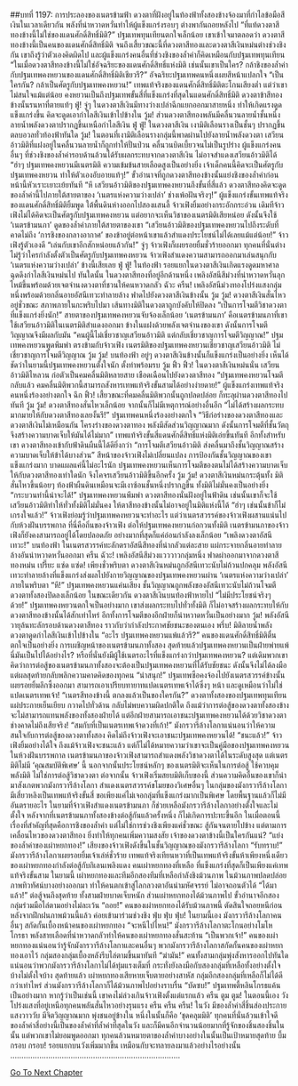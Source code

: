 ##บทที่ 1197: การประลองของเนตรข้ามฟ้า
ดวงตาที่ฝังอยู่ในท้องฟ้าทั้งสองข้างจ้องมาที่กำไลข้อมือสีเงินในเวลาเดียวกัน
พลังที่น่าหวาดหวั่นทำให้ผู้แข็งแกร่งรอบๆ ต่างพากันถอยหลังไป
“ที่แท้ดวงตาสีทองข้างนี้ไม่ใช่ของแดนศักดิ์สิทธิ์มิติ?”
ปฐมเทพทุนเทียนตกใจเล็กน้อย
เขาเข้าใจมาตลอดว่า ดวงตาสีทองข้างนี้เป็นคนของแดนศักดิ์สิทธิ์มิติ จนถึงเสี้ยวขณะนี้ที่ดวงตาสีทองและดวงตาสีเงินหม่นต่างช่วงชิงกัน เขาถึงรู้ว่าตัวเองคิดผิดไป
และผู้แข็งแกร่งคนอื่นที่ช่วงชิงของล้ำค่าก็คิดเหมือนกับปฐมเทพทุนเทียน
“ในเมื่อดวงตาสีทองข้างนี้ไม่ใช่อัจฉริยะของแดนศักดิ์สิทธิ์แห่งมิติ เช่นนั้นเขาเป็นใคร? กล้าชิงของล้ำค่ากับปฐมเทพคงหยวนของแดนศักดิ์สิทธิ์มิติเชียวรึ?”
อัจฉริยะปฐมเทพคนหนึ่งเผยสีหน้าแปลกใจ
“เป็นใครกัน? กล้าเป็นศัตรูกับปฐมเทพคงหยวน!”
เทพแท้จริงของแดนศักดิ์สิทธิ์มิติตะโกนเสียงต่ำ
แต่ว่าเขาไม่สนใจแม้แต่น้อย คงหยวนเป็นถึงปฐมเทพขั้นสี่ที่แข็งแกร่งที่สุดในแดนศักดิ์สิทธิ์มิติ ดวงตาข้าสีทองข้างนั้นรนหาที่ตายแท้ๆ
ฟู่!
จู่ๆ ในดวงตาสีเงินมีทางว่างเปล่าฉีกแยกออกมาสายหนึ่ง ทำให้เกิดแรงดูดแข็งแกร่งขึ้น คิดจะดูดเอากำไลสีเงินเข้าไปข้างใน
วู้ม!
ส่วนดวงตาสีทองพลันมีคลื่นวนลายน้ำชั้นหนึ่ง ลายน้ำพลังดวงตาปรากฏขึ้นเหนือกำไลสีเงิน
ฟู่ ฟู่!
ในดวงตาสีเงิน เงามิติเลือนรางเป็นชั้นๆ ปรากฏขึ้น ตลบอวลทั่วท้องฟ้าทันใด
วู้ม!
ในตอนที่เงามิติเลือนรางกลุ่มนี้พาดผ่านไปยังลายน้ำพลังดวงตา เสวียนอ้าวมิติที่แฝงอยู่ในคลื่นวนลายน้ำก็ถูกทำให้ปั่นป่วน คลื่นวนบิดเบี้ยวจนไม่เป็นรูปร่าง
ผู้แข็งแกร่งคนอื่นๆ ที่ช่วงชิงของล้ำค่ารอบด้านล้วนได้รับผลกระทบจากดวงตาสีเงิน ไม่อาจสำแดงเสวียนอ้าวมิติได้
“ฮ่าๆ ปฐมเทพคงหยวนมีเนตรมิติ ความเข้มข้นสายเลือดสูงเป็นอย่างยิ่ง เจ้าเด็กคนนี้คิดจะเป็นศัตรูกับปฐมเทพคงหยวน ทำให้ตัวเองอับอายแท้ๆ!”
ขั้วอำนาจที่ถูกดวงตาสีทองข้างนั้นแย่งชิงของล้ำค่าก่อนหน้านี้หัวเราะเยาะเย้ยทันที
“หึ เสวียนอ้าวมิติของปฐมเทพคงหยวนถึงขั้นที่สี่แล้ว ดวงตาสีทองคิดจะดูดของล้ำค่านี้ไปภายใต้สายตาของ ‘เนตรแห่งความว่างเปล่า’ ช่างเพ้อฝันจริงๆ!”
ผู้แข็งแกร่งขั้นเทพแท้จริงของแดนศักดิ์สิทธิ์มิติยิ้มพูด
ใต้พื้นดินห่างออกไปสองแสนลี้ จ้าวเฟิงยิ้มอย่างกระอักกระอ่วน
เดิมทีจ้าวเฟิงไม่ได้คิดจะเป็นศัตรูกับปฐมเทพคงหยวน แต่อยากจะเห็นวิชาของเนตรมิติเสียหน่อย ดังนั้นจึงใช้ ‘เนตรข้ามนภา’ ดูดของล้ำค่าภายใต้สายตาของเขา
“เสวียนอ้าวมิติของปฐมเทพคงหยวนไปถึงระดับที่คาดไม่ถึง ‘การชิงของกลางอากาศ’ ของข้าอยู่ต่อหน้าเขาแล้วสำแดงประโยชน์ไม่ได้เลยแม้แต่น้อย!”
จ้าวเฟิงรู้ตัวเองดี
“เล่นกับเขาอีกสักหน่อยแล้วกัน!”
จู่ๆ จ้าวเฟิงก็เผยรอยยิ้มชั่วร้ายออกมา
ทุกคนที่นั่นต่างไม่รู้ว่าใครกำลังตั้งตัวเป็นศัตรูกับปฐมเทพคงหยวน จ้าวเฟิงสำแดงความสามารถออกมาเล่นสนุกกับ ‘เนตรแห่งความว่างเปล่า’ ข้างนี้เสียเลย
ฟู่ ฟู่!
ในท้องฟ้า รอยแยกในดวงตาสีเงินเกิดแรงดูดมหาศาล ฉุดดึงกำไลสีเงินหม่นไป
ทันใดนั้น ในดวงตาสีทองที่อยู่อีกด้านหนึ่ง เพลิงอัสนีสีม่วงที่น่าหวาดหวั่นลุกไหม้ขึ้นพร้อมด้วยเจตจำนงดวงตาที่ชวนให้คนหวาดกลัว
ฉัวะ ครืน!
เพลิงอัสนีม่วงทองโปร่งแสงกลุ่มหนึ่งพร้อมด้วยกลิ่นอายอัสนีเทวะทำลายล้าง ฟาดไปยังดวงตาสีเงินข้างนั้น
วู้ม วู้ม!
ดวงตาสีเงินสั่นไหวอยู่ชั่วขณะ สภาพภายในกะพริบไปมา เส้นทางมิติในดวงตาถูกบังคับให้ปิดลง
“เป็นการโจมตีวิชาดวงตาที่แข็งแกร่งยิ่งนัก!”
สายตาของปฐมเทพคงหยวนจับจ้องเล็กน้อย
‘เนตรข้ามนภา’ คือเนตรข้ามนภาที่เขาใช้เสวียนอ้าวมิติในเนตรมิติสำแดงออกมา ข้างในแฝงด้วยพลังเจตจำนงของเขา ดังนั้นการโจมตีวิญญาณจึงมีผลกับมัน
“คนผู้นี้ไม่เชี่ยวชาญเสวียนอ้าวมิติ แต่กลับเชี่ยวชาญการโจมตีวิญญาณ!”
ปฐมเทพคงหยวนพูดพึมพำ
ตรงข้ามกับจ้าวเฟิง เนตรมิติของปฐมเทพคงหยวนเชี่ยวชาญเสวียนอ้าวมิติ ไม่เชี่ยวชาญการโจมตีวิญญาณ
วู้ม วู้ม!
บนท้องฟ้า อยู่ๆ ดวงตาสีเงินข้างนั้นก็แข็งแกร่งเป็นอย่างยิ่ง
เห็นได้ชัดว่าในยามนี้ปฐมเทพคงหยวนตั้งใจนัก ตั้งท่าพร้อมรบ
วู้ม ฟิ้ว ฟิ้ว!
ในดวงตาสีเงินหม่นนั่น เสวียนอ้าวมิติไหลวน ก่อตัวเป็นคมคลื่นมิติหลายสาย เชือดเฉือนไปยังดวงตาสีทอง
“ปฐมเทพคงหยวนโจมตีกลับแล้ว คมคลื่นมิติพวกนี้สามารถสังหารเทพแท้จริงขั้นสามได้อย่างง่ายดาย!”
ผู้แข็งแกร่งเทพแท้จริงคนหนึ่งร้องอย่างตกใจ
ฉึก ฟิ้ว!
เสี้ยวขณะที่คมคลื่นมิติพวกนั้นถูกปลดปล่อย ก็ทะลุผ่านดวงตาสีทองไปทันที
วู้ม วู้ม!
ดวงตาสีทองสั่นไหวเล็กน้อย จากนั้นก็ไม่มีเหตุการณ์อย่างอื่นอีก
“ไม่ได้สร้างผลกระทบมากมายให้กับดวงตาสีทองเลยงั้นรึ!”
ปฐมเทพคนหนึ่งร้องอย่างตกใจ
“วิธีก่อร่างของดวงตาสีทองและดวงตาสีเงินไม่เหมือนกัน โครงร่างของดวงตาทอง พลังมีสัดส่วนวิญญาณมาก ดังนั้นการโจมตีที่ชั้นวัตถุจึงสร้างความบาดเจ็บให้มันได้ไม่มาก”
เทพแท้จริงขั้นสี่แดนศักดิ์สิทธิ์แห่งมิติเอ่ยขึ้นทันที
อีกทั้งสำหรับเขา ดวงตาสีทองเข้ากับฟ้าดินผืนนี้ได้ดียิ่งกว่า
“การโจมตีเสวียนอ้าวมิติ ส่งคลื่นมาถึงชั้นวิญญาณสร้างความบาดเจ็บให้ข้าได้บางส่วน”
สีหน้าของจ้าวเฟิงไม่เปลี่ยนแปลง การป้องกันชั้นวิญญาณของเขาแข็งแกร่งมาก บาดแผลแค่นี้ไม่อะไรนัก
ปฐมเทพคงหยวนเห็นการโจมตีของตนไม่ได้สร้างความบาดเจ็บให้กับดวงตาสีทองเท่าใดนัก จึงโคจรเสวียนอ้าวมิติขึ้นอีกครั้ง
วู้ม วู้ม!
ดวงตาสีเงินหม่นกระตุ้นทั้ง มิติสั่นไหวขึ้นน้อยๆ ท้องฟ้าผืนดินเหมือนจะมีเงาซ้อนชั้นหนึ่งปรากฏขึ้น ทั้งมิติไม่มั่นคงเป็นอย่างยิ่ง
“กระบวนท่านี้น่าจะได้!”
ปฐมเทพคงหยวนพึมพำ
ดวงตาสีทองนั่นฝังอยู่ในฟ้าดิน เช่นนั้นเขาก็จะใช้เสวียนอ้าวมิติทำให้ทั่วทั้งมิติไม่มั่นคง ให้ตาสีทองข้างนั้นไม่อาจอยู่ในมิติแห่งนี้ได้
“ฮ่าๆ เช่นนั้นข้าก็ไม่เกรงใจแล้ว!”
จ้าวเฟิงย่อมรู้ว่าปฐมเทพคงหยวนจะทำอะไร
แต่ว่าเนตรสวรรค์ของจ้าวเฟิงผสานแน่นไปกับห้วงฝันบรรพกาล ที่นี่คือถิ่นของจ้าวเฟิง ต่อให้ปฐมเทพคงหยวนก่อกวนทั้งมิติ เนตรข้ามนภาของจ้าวเฟิงก็ยังคงสามารถอยู่ได้โดยปลอดภัย อย่างมากที่สุดก็แค่อ่อนกำลังลงเล็กน้อย
“เพลิงดวงตาอัสนีเทวะ!”
บนท้องฟ้า ในเนตรสวรรค์ทะลักตราอัสนีสีทองที่น่ากลัวแต่ละสาย แผ่กระจายกลิ่นอายทำลายล้างอันน่าหวาดหวั่นออกมา
ครืน ฉัวะ!
เพลิงอัสนีสีม่วงแวววาวกลุ่มหนึ่ง ฟาดผ่าออกมาจากดวงตาสีทองหม่น
เปรี๊ยะ แซ่ด แซ่ด!
เพียงชั่วพริบตา ดวงตาสีเงินหม่นถูกอัสนีเทวะนับไม่ถ้วนปกคลุม
พลังอัสนีเทวะทำลายล้างที่แข็งแกร่งส่งผลไปยังกายวิญญาณของปฐมเทพคงหยวนผ่าน ‘เนตรแห่งความว่างเปล่า’ ภายในพริบตา
“หึ!”
ปฐมเทพคงหยวนแค่นเสียง ชั้นวิญญาณถูกพลังของอัสนีเทวะนับไม่ถ้วนโจมตี ดวงตาทั้งสองปิดลงเล็กน้อย
ในขณะเดียวกัน ดวงตาสีเงินบนท้องฟ้าหายไป
“ไม่มีประโยชน์จริงๆ ด้วย!”
ปฐมเทพคงหยวนตกใจเป็นอย่างมาก เขาส่งผลกระทบไปทั่วทั้งมิติ ก็ไม่อาจสร้างผลกระทบให้กับดวงตาสีทองข้างนั้นได้สักเท่าไหร่
อีกทั้งการโจมตีของอีกฝ่ายก็น่าหวาดหวั่นเป็นอย่างมาก
วู้ม!
พลังอัสนีวายุล้นทะลักรอบด้านดวงตาสีทอง ราวกับว่ากำลังประกาศชัยชนะของตนเอง
พรึ่บ!
มิติลายน้ำพลังดวงตาดูดกำไลสีเงินเข้าไปข้างใน
“อะไร ปฐมเทพคงหยวนแพ้แล้วรึ?”
คนของแดนศักดิ์สิทธิ์มิติตื่นตกใจเป็นอย่างยิ่ง
การเผชิญหน้าของเนตรข้ามนภาทั้งสอง สุดท้ายแล้วปฐมเทพคงหยวนเป็นฝ่ายพ่ายแพ้
นี่มันเป็นไปได้อย่างไร? หรือที่นั่นยังมีผู้ใช้เนตรอะไรที่แข็งแกร่งกว่าปฐมเทพคงหยวน?
แต่เดิมพวกเขาคิดว่าการต่อสู้ของเนตรข้ามนภาทั้งสองจะต้องเป็นปฐมเทพคงหยวนที่ได้รับชัยชนะ ดังนั้นจึงไม่ได้ลงมือ แต่ผลสุดท้ายกลับพลิกความคาดคิดของทุกคน
“น่าสนุก!”
ปฐมเทพซือคงจ้องไปยังเนตรสวรรค์ข้างนั้น เผยรอยยิ้มลึกซึ้งออกมา
สามารถเอาเปรียบทายาทแปดเนตรเทพเจ้าได้ซึ่งๆ หน้า และดูเหมือนว่าไม่ใช่แปดเนตรเทพเจ้า!
“เนตรสีทองข้างนี้ ตกลงแล้วเป็นของใครกัน?”
ดวงตาทั้งสองของปฐมเทพทุนเทียนแผ่ประกายเย็นเยียบ กวาดไปทั่วด้าน กลับไม่พบความผิดปกติใด
ถึงแม้ว่าการต่อสู้ของดวงตาทั้งสองข้างจะไม่สามารถแทนพลังของทั้งสองฝ่ายได้ แต่อีกฝ่ายสามารถเอาชนะปฐมเทพคงหยวนได้ด้วยวิชาดวงตา ช่างคาดไม่ถึงเสียจริง!
“สมกับที่เป็นเนตรเทพเจ้าดวงที่เก้า!”
มังกรวารีล้างโลกาแน่นอนว่าให้ความสนใจกับการต่อสู้ของดวงตาทั้งสอง คิดไม่ถึงจ้าวเฟิงจะเอาชนะปฐมเทพคงหยวนได้!
“ชนะแล้ว!”
จ้าวเฟิงยิ้มอย่างได้ใจ
ถึงแม้จ้าวเฟิงจะชนะแล้ว แต่ก็ไม่ได้หมายความว่าเขาจะเป็นคู่มือของปฐมเทพคงหยวน
ในห้วงฝันบรรพกาล เนตรข้ามนภาของจ้าวเฟิงสามารถสำแดงพลังวิชาดวงตาได้ในระดับสูงสุด แต่เนตรมิติไม่มี ‘คุณสมบัติพิเศษ’ นี้ นอกจากนั้นประโยชน์หลักๆ ของเนตรมิติจะเห็นในการต่อสู้ ใช้ควบคุมพลังมิติ ไม่ใช่การต่อสู้วิชาดวงตา
ต่อจากนั้น จ้าวเฟิงเริ่มสยบมิติเก็บของนี้ ส่วนความคิดอื่นของเขาก็นำมาสังเกตพวกมังกรวารีล้างโลกา สำแดงเนตรสวรรค์ขโมยของวิเศษอื่นๆ
ในกลุ่มของมังกรวารีล้างโลกา มีเสี่ยวหลิงเป็นเทพแท้จริงขั้นสี่ ขอเพียงแค่ไม่เจอกลุ่มที่แข็งแกร่งมากเป็นพิเศษ โดยพื้นฐานแล้วก็ไม่มีอันตรายอะไร
ในยามที่จ้าวเฟิงสำแดงเนตรข้ามนภา ก็ช่วยเหลือมังกรวารีล้างโลกาอย่างตั้งใจและไม่ตั้งใจ
หลังจากที่เนตรข้ามนภาทั้งสองข้างต่อสู้กันแล้วครั้งหนึ่ง ก็ไม่เกิดการปะทะขึ้นอีก
ในเมื่อตอนนี้เรื่องที่สำคัญที่สุดคือการชิงของล้ำค่า แต่ไม่ใช่การช่วงชิงเพียงแค่ชั่วขณะ สู้กันจนตายไปข้าง
แต่ตามการเคลื่อนไหวของดวงตาสีทอง ยิ่งทำให้ทุกคนเพิ่มความสงสัย เจ้าของดวงตาข้างนี้เป็นใครกันแน่?
“แย่งของล้ำค่าของเผ่าหยกทอง!”
เสียงของจ้าวเฟิงดังขึ้นในชั้นวิญญาณของมังกรวารีล้างโลกา
“รับทราบ!”
มังกรวารีล้างโลกาเผยรอยยิ้มเจ้าเล่ห์ชั่วร้าย
เทพแท้จริงเทียนหวาที่เป็นเทพแท้จริงขั้นห้าเพียงหนึ่งเดียวของเผ่าหยกทองกำลังต่อสู้กับกิเลนเพลิงแดง คนเผ่าหยกทองที่เหลือ ที่แข็งแกร่งที่สุดก็เป็นเพียงแค่เทพแท้จริงขั้นสาม
ในยามนี้ เผ่าหยกทองและทีมอีกสองทีมที่เหลือกำลังชิงม้วนภาพ
ในม้วนภาพปลดปล่อยภาพทิวทัศน์บางอย่างออกมา ทำให้คนตกเข้าสู่โลกลวงตาอันน่ามหัศจรรย์ ไม่อาจถอนตัวได้
“ได้มาแล้ว!”
ต่อสู้จนถึงสุดท้าย ทั้งสามฝ่ายบาดเจ็บหนัก ส่วนเผ่าหยกทองได้ม้วนภาพไป
ขั้วอำนาจอีกสองกลุ่มร่วมมือไล่ตามอย่างไม่ละเว้น
“ถอย!”
คนของเผ่าหยกทองได้รับม้วนภาพนี้ ตัดสินใจถอยหนีก่อน หลังจากฝึกฝนภาพม้วนนี้แล้ว ค่อยเข้ามาร่วมช่วงชิง
ฟุ่บ ฟุ่บ ฟุ่บ!
ในยามนี้เอง มังกรวารีล้างโลกาคนอื่นๆ สกัดกั้นเบื้องหน้าคนของเผ่าหยกทอง
“จะหนีไปไหน!”
มังกรวารีล้างโลกาตะโกนอย่างโมโหโกรธา พลังสายเลือดที่น่าหวาดกลัวทำให้คนของเผ่าหยกทองสั่นสะท้าน
“เป็นพวกเจ้า!”
คนของเผ่าหยกทองแน่นอนว่ารู้จักมังกรวารีล้างโลกาและคนอื่นๆ
พวกมังกรวารีล้างโลกาสกัดกั้นคนของเผ่าหยกทองเอาไว้ กลุ่มสองกลุ่มเบื้องหลังรีบไล่ตามขึ้นมาทันที
“ฆ่ามัน!”
คนทั้งสามกลุ่มพุ่งสังหารออกไปทันใด
แน่นอนว่าพวกมังกรวารีล้างโลกาไม่ได้ทุ่มแรงเต็มที่ กระทั่งยังลงมือกับสองกลุ่มที่เหลือทั้งอย่างตั้งใจบ้างไม่ตั้งใจบ้าง
สุดท้ายแล้ว เผ่าหยกทองเสียหายเจ็บตายอย่างสาหัส กลุ่มอีกสองกลุ่มที่เหลือก็ไม่ได้ดีกว่าเท่าไหร่ ส่วนมังกรวารีล้างโลกาก็ได้ม้วนภาพไปอย่างราบรื่น
“บัดซบ!”
ปฐมเทพตี้หลินโกรธแค้นเป็นอย่างมาก หากรู้ว่าเป็นเช่นนี้ เขาคงไม่ล่วงเกินจ้าวเฟิงตั้งแต่แรกแล้ว
ครืน ตูม ตูม!
ในตอนนี้เอง วังโปร่งแสงที่อยู่เหนือทุกคนพลันสั่นไหวอย่างรุนแรง
ครืน ครืน ครืน!
ในวัง มีของล้ำค่าสี่ชิ้นส่องประกายแสงวาววับ มีจิตวิญญาณมาก พุ่งชนอยู่ข้างใน หนึ่งในนั้นก็คือ ‘ชุดคลุมมิติ’
ทุกคนที่นั่นล้วนเข้าใจดี ของล้ำค่าสี่อย่างนี้เป็นของล้ำค่าที่ล้ำค่าที่สุดในวัง และก็มีคนอีกจำนวนน้อยมากที่รู้จักของชิ้นสองชิ้นในนั้น แต่พวกเขาไม่ยอมพูดออกมา
ทุกคนล้วนหมายตาของล้ำค่าบางอย่างในนั้นเป็นเป้าหมายสุดท้าย
บึ้ม กรอบ กรอบ!
รอยแยกบนวังเพิ่มมากขึ้น เหมือนกับจะทลายลงมาแล้วอย่างไรอย่างนั้น
………………………………………………………………….


[Go To Next Chapter]( ./54.md)